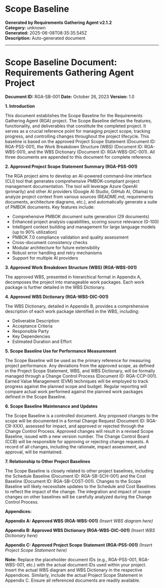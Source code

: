 # Scope Baseline

**Generated by Requirements Gathering Agent v2.1.2**  
**Category:** unknown  
**Generated:** 2025-06-08T08:35:35.545Z  
**Description:** Auto-generated document

---

# Scope Baseline Document: Requirements Gathering Agent Project

**Document ID:** RGA-SB-001
**Date:** October 26, 2023
**Version:** 1.0

**1. Introduction**

This document establishes the Scope Baseline for the Requirements Gathering Agent (RGA) project.  The Scope Baseline defines the features, functionality, and deliverables that constitute the completed project.  It serves as a crucial reference point for managing project scope, tracking progress, and controlling changes throughout the project lifecycle.  This baseline is based on the approved Project Scope Statement (Document ID: RGA-PSS-001), the Work Breakdown Structure (WBS) (Document ID: RGA-WBS-001), and the WBS Dictionary (Document ID: RGA-WBS-DIC-001).  All three documents are appended to this document for complete reference.

**2. Approved Project Scope Statement Summary (RGA-PSS-001)**

The RGA project aims to develop an AI-powered command-line interface (CLI) tool that generates comprehensive PMBOK-compliant project management documentation. The tool will leverage Azure OpenAI (primarily) and other AI providers (Google AI Studio, GitHub AI, Ollama) to analyze project context from various sources (README.md, requirements documents, architecture diagrams, etc.), and automatically generate a suite of PMBOK documents.  Key features include:

*   Comprehensive PMBOK document suite generation (29 documents)
*   Enhanced project analysis capabilities, scoring source relevance (0-100)
*   Intelligent context building and management for large language models (up to 90% utilization)
*   PMBOK 7.0 compliance validation and quality assessment
*   Cross-document consistency checks
*   Modular architecture for future extensibility
*   Robust error handling and retry mechanisms
*   Support for multiple AI providers


**3. Approved Work Breakdown Structure (WBS) (RGA-WBS-001)**

The approved WBS, presented in hierarchical format in Appendix A, decomposes the project into manageable work packages.  Each work package is further detailed in the WBS Dictionary.

**4. Approved WBS Dictionary (RGA-WBS-DIC-001)**

The WBS Dictionary, detailed in Appendix B, provides a comprehensive description of each work package identified in the WBS, including:

*   Deliverable Description
*   Acceptance Criteria
*   Responsible Party
*   Key Dependencies
*   Estimated Duration and Effort


**5. Scope Baseline Use for Performance Measurement**

The Scope Baseline will be used as the primary reference for measuring project performance.  Any deviations from the approved scope, as defined in the Project Scope Statement, WBS, and WBS Dictionary, will be formally managed through a Change Control Process (Document ID: RGA-CCP-001).  Earned Value Management (EVM) techniques will be employed to track progress against the planned scope and budget.  Regular reporting will compare actual work performed against the planned work packages defined in the Scope Baseline.

**6. Scope Baseline Maintenance and Updates**

The Scope Baseline is a controlled document. Any proposed changes to the scope will be documented in a formal Change Request (Document ID: RGA-CR-XXX), assessed for impact, and approved or rejected through the Change Control Process.  Approved changes will result in a revised Scope Baseline, issued with a new version number.  The Change Control Board (CCB) will be responsible for approving or rejecting change requests.  A record of all changes, including the rationale, impact assessment, and approval, will be maintained.

**7. Relationship to Other Project Baselines**

The Scope Baseline is closely related to other project baselines, including the Schedule Baseline (Document ID: RGA-SB-SCH-001) and the Cost Baseline (Document ID: RGA-SB-COST-001).  Changes to the Scope Baseline will likely necessitate updates to the Schedule and Cost Baselines to reflect the impact of the change.  The integration and impact of scope changes on other baselines will be carefully analyzed during the Change Control Process.


**Appendices:**

**Appendix A: Approved WBS (RGA-WBS-001)**  *(Insert WBS diagram here)*

**Appendix B: Approved WBS Dictionary (RGA-WBS-DIC-001)** *(Insert WBS Dictionary here)*

**Appendix C: Approved Project Scope Statement (RGA-PSS-001)** *(Insert Project Scope Statement here)*


**Note:**  Replace the placeholder document IDs (e.g., RGA-PSS-001, RGA-WBS-001, etc.) with the actual document IDs used within your project.  Insert the actual WBS diagram and WBS Dictionary in the respective Appendices.  Similarly, include the actual Project Scope Statement in Appendix C.  Ensure all referenced documents are readily available.
